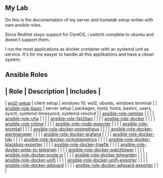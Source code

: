 ## My Lab

On this is the documentation of my server and homelab setup writen with own ansible roles.

Since RedHat stops support for CentOS, i switcht complete to ubuntu and doesn't support them.

I run the most applications as docker container with an systemd unit as service. It's for me easyer to handle all this applikations and have a ckean system.

## Ansible Roles

| Role | Description | Includes |
---------------------------------
| [wsl2-setup](https://gist.github.com/OnkelDom/1e7039c3ff6c5aa0578d1a84fdbb26bb) | client setup | windows 10, wsl2, ubuntu, windows terminal |
| [ansible-role-basic](https://github.com/OnkelDom/ansible-role-basic) | server setup | packages, motd, hosts, bashrc, users, sysctl, systemd-timesyncd, systemd-resolvd |
| [ansible-role-netplan](https://github.com/OnkelDom/ansible-role-netplan) |  |  |
| [ansible-role-ufw](https://github.com/OnkelDom/ansible-role-ufw) |  |  |
| [ansible-role-fail2ban](https://github.com/OnkelDom/ansible-role-fail2ban) |  |  |
| [ansible-role-docker](https://github.com/OnkelDom/ansible-role-docker) |  |  |
| [ansible-role-rclone](https://github.com/OnkelDom/ansible-role-rclone) |  |  |
| [ansible-role-node-exporter](https://github.com/OnkelDom/ansible-role-node-exporter) |  |  |
| [ansible-role-promtail](https://github.com/OnkelDom/ansible-role-promtail) |  |  |
| [ansible-role-docker-prometheus](https://github.com/OnkelDom/) |  |  |
| [ansible-role-docker-alertmanager](https://github.com/OnkelDom/) |  |  |
| [ansible-role-docker-grafana](https://github.com/OnkelDom/) |  |  |
| [ansible-role-docker-loki](https://github.com/OnkelDom/) |  |  |
| [ansible-role-docker-victrotiametrics](https://github.com/OnkelDom/) |  |  |
| [ansible-role-docker-blackbox-exporter](https://github.com/OnkelDom/) |  |  |
| [ansible-role-docker-traefik](https://github.com/OnkelDom/) |  |  |
| [ansible-role-docker-smtp-to-telegram](https://github.com/OnkelDom/) |  |  |
| [ansible-role-docker-watchtower](https://github.com/OnkelDom/) |  |  |
| [ansible-role-docker-poste.io](https://github.com/OnkelDom/) |  |  |
| [ansible-role-docker-bitwarden](https://github.com/OnkelDom/) |  |  |
| [ansible-role-docker-unifi](https://github.com/OnkelDom/) |  |  |
| [ansible-role-docker-unifi-exporter](https://github.com/OnkelDom/) |  |  |
| [ansible-role-docker-adguard](https://github.com/OnkelDom/) |  |  |
| [ansible-role-docker-adguard-exporter](https://github.com/OnkelDom/) |  |  |